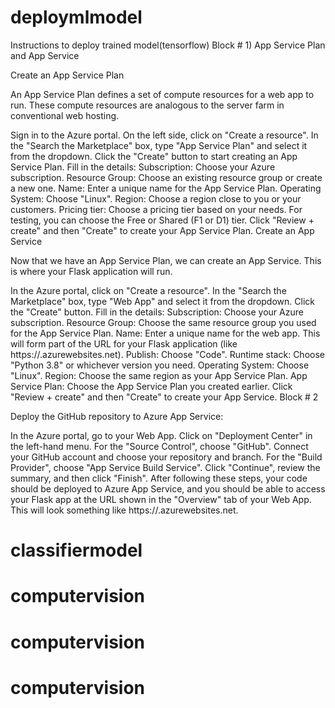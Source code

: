 # deploymlmodel
Instructions to deploy trained model(tensorflow)
 Block # 1) App Service Plan and App Service

Create an App Service Plan

An App Service Plan defines a set of compute resources for a web app to run. 
These compute resources are analogous to the server farm in conventional web hosting.

Sign in to the Azure portal.
On the left side, click on "Create a resource".
In the "Search the Marketplace" box, type "App Service Plan" and select it from the dropdown.
Click the "Create" button to start creating an App Service Plan.
Fill in the details:
Subscription: Choose your Azure subscription.
Resource Group: Choose an existing resource group or create a new one.
Name: Enter a unique name for the App Service Plan.
Operating System: Choose "Linux".
Region: Choose a region close to you or your customers.
Pricing tier: Choose a pricing tier based on your needs. For testing, you can choose the Free or Shared (F1 or D1) tier.
Click "Review + create" and then "Create" to create your App Service Plan.
Create an App Service

Now that we have an App Service Plan, we can create an App Service. This is where your Flask application will run.

In the Azure portal, click on "Create a resource".
In the "Search the Marketplace" box, type "Web App" and select it from the dropdown.
Click the "Create" button.
Fill in the details:
Subscription: Choose your Azure subscription.
Resource Group: Choose the same resource group you used for the App Service Plan.
Name: Enter a unique name for the web app. This will form part of the URL for your Flask application 
(like https://<your-app-name>.azurewebsites.net).
Publish: Choose "Code".
Runtime stack: Choose "Python 3.8" or whichever version you need.
Operating System: Choose "Linux".
Region: Choose the same region as your App Service Plan.
App Service Plan: Choose the App Service Plan you created earlier.
Click "Review + create" and then "Create" to create your App Service.
Block # 2

Deploy the GitHub repository to Azure App Service:

In the Azure portal, go to your Web App.
Click on "Deployment Center" in the left-hand menu.
For the "Source Control", choose "GitHub".
Connect your GitHub account and choose your repository and branch.
For the "Build Provider", choose "App Service Build Service".
Click "Continue", review the summary, and then click "Finish".
After following these steps, your code should be deployed to Azure App Service, and you should be able to 
access your Flask app at the URL shown in the "Overview" tab of your Web App. 
This will look something like https://<your-app-name>.azurewebsites.net.
# classifiermodel
# computervision
# computervision
# computervision
